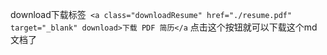 download下载标签``` <a class="downloadResume" href="./resume.pdf" target="_blank" download>下载 PDF 简历</a``` 点击这个按钮就可以下载这个md 文档了